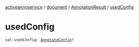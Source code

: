 [activeannoservice](../../index.md) / [document](../index.md) / [AnnotationResult](index.md) / [usedConfig](./used-config.md)

# usedConfig

`val usedConfig: `[`AnnotateConfig`](../../config/-annotate-config/index.md)`?`